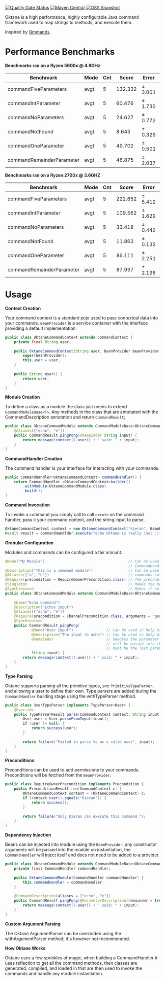 [![Quality Gate Status](https://img.shields.io/sonar/quality_gate/k-boyle_Oktane?server=https%3A%2F%2Fsonarcloud.io&style=for-the-badge)](https://sonarcloud.io/dashboard?id=k-boyle_Oktane) 
[![Maven Central](https://img.shields.io/maven-central/v/com.github.k-boyle/Oktane?label=stable&style=for-the-badge)](https://search.maven.org/artifact/com.github.k-boyle/Oktane) 
[![OSS Snapshot](https://img.shields.io/nexus/s/com.github.k-boyle/Oktane?label=snapshot&server=https%3A%2F%2Foss.sonatype.org%2F&style=for-the-badge)](https://oss.sonatype.org/#nexus-search;quick~oktane)

Oktane is a high performance, highly configurable Java command framework used to map strings to methods, and execute them.

Inspired by [Qmmands](https://github.com/quahu/qmmands).

# Performance Benchmarks #

**Benchmarks ran on a Ryzen 5600x @ 4.6GHz**

| Benchmark                   | Mode | Cnt  | Score    |  Error    | Units   |
| --------------------------- | ---- | ---- | -------- | --------- | ------- |
| commandFiveParameters       | avgt |  5   | 132.332  | ± 3.001   | ns/op   |
| commandIntParameter         | avgt |  5   | 60.476   | ± 1.730   | ns/op   |
| commandNoParameters         | avgt |  5   | 24.627   | ± 0.772   | ns/op   |
| commandNotFound             | avgt |  5   | 8.643    | ± 0.329   | ns/op   |
| commandOneParameter         | avgt |  5   | 49.702   | ± 0.501   | ns/op   |
| commandRemainderParameter   | avgt |  5   | 46.875   | ± 2.037   | ns/op   |

**Benchmarks ran on a Ryzen 2700x @ 3.6GHZ**

| Benchmark                   | Mode | Cnt  | Score    | Error     | Units   |
| --------------------------- | ---- | ---- | -------- | --------- | ------- |
| commandFiveParameters       | avgt |  5   | 222.652  | ± 5.412   | ns/op   |
| commandIntParameter         | avgt |  5   | 109.562  | ± 1.629   | ns/op   |
| commandNoParameters         | avgt |  5   | 33.418   | ± 0.442   | ns/op   |
| commandNotFound             | avgt |  5   | 11.863   | ± 0.132   | ns/op   |
| commandOneParameter         | avgt |  5   | 86.111   | ± 2.251   | ns/op   |
| commandRemainderParameter   | avgt |  5   | 87.937   | ± 2.196   | ns/op   |

# Usage #

**Context Creation**

Your command context is a standard pojo used to pass contextual data into your commands. `BeanProvider` is a service container with the interface providing a default implementation.
```java
public class OktaneCommandContext extends CommandContext {
    private final String user;
    
    public OktaneCommandContext(String user, BeanProvider beanProvider) {
        super(beanProvider);
        this.user = user;
    }
    
    public String user() {
        return user;
    }
}
```

**Module Creation**

To define a class as a module the class just needs to extend `CommandModuleBase<T>`. Any methods in the class that are annotated with the CommandDescription
annotation and return `CommandResult`; 
```java
public class OktaneCommandModule extends CommandModuleBase<OktaneCommandContext> {
    @Aliases({"echo", "e"})
    public CommandResult pingPong(@Remainder String input) {
        return message(context().user() + " said: " + input);
    }
}
```

**CommandHandler Creation**

The command handler is your interface for interacting with your commands.
```java
public CommandHandler<OktaneCommandContext> commandHandler() {
    return CommandHandler.<OktaneCommandContext>builder()
        .withModule(OktaneCommandModule.class)
        .build();
}    
```

**Command Invocation**

To invoke a command you simply call to call `excute` on the command handler, pass it your command context, and the string input to parse.
```java
OktaneCommandContext context = new OktaneCommandContext("Kieran", BeanProvider.get());
Result result = commandHandlder.execute("echo Oktane is really cool :)", context);
```

**Granular Configuration**

Modules and commands can be configured a fair amount.

```java
@Name("My Module")                                      // Can be used in help displays, all the modules and commands can be accessed via
                                                        // CommandHandler#modules, and CommandHandler#commands 
@Description("This is a command module")                // Can be used in help displays
@Aliases({"a", "b"})                                    // commands inside a group must have the group prefix to execute, e.g. "a echo"
@Require(precondition = RequireOwnerPrecondition.class) // The preconditions to run to determine whether a module is executable or not
@Singleton                                              // Makes the module a singleton (transient by default)
@Synchronised                                           // Makes it so that all commands in the module are synchronised on a shared lock
public class OktaneCommandModule extends CommandModuleBase<OktaneCommandContext> {
    
    @Name("Echo Command")                                                     // Can be used in help displays
    @Description("Echos input")                                               // Can be used in help displays
    @Aliases({"echo", "e"})                                                   // Defines the different aliases that can invoke the command
    @Require(precondition = ChannelPrecondition.class, arguments = "general") // The preconditions to run to determine whether the command is executable
    @Synchronised                                                             // Makes it so that the command is locally synchronised (public CommandResult synchronised ...)
    public CommandResult pingPong(
            @Name("User Input")               // Can be used in help displays       
            @Description("The input to echo") // Can be used in help displays
            @Remainder                        // Denotes the parameter as a remainder, so all the remaining text left to parse
                                              // will be passed into this parameter. There can only be one remainder, and it
                                              // must be the last parameter
            String input) {
        return message(context().user() + " said: " + input);
    }
}
```

**Type Parsing**

Oktane supports parsing all the primitive types, see `PrimitiveTypeParser`, and allowing a user to define their own.
Type parsers are added during the `CommandHandler` building stage using the withTypeParser method.
```java
public class UserTypeParser implements TypeParser<User> {
    @Override
    public TypeParserResult parse(CommandContext context, String input) {
        User user = User.parseFromInput(input);
        if (user != null) {
            return success(user);
        }
        
        return failure("Failed to parse %s as a valid user", input);
    }
} 
```

**Preconditions**

Preconditions can be used to add permissions to your commands. Preconditions will be fetched from the `BeanProvider`.
```java
public class RequireOwnerPrecondition implements Precondition {
    public PreconditionResult run(CommandContext c) {
        OktaneCommandContext context = (OktaneCommandContext) c;
        if (context.user().equals("Kieran")) {
            return success();
        }
        
        return failure("Only Kieran can execute this command.");
    }
}
```

**Dependency Injection**

Beans can be injected into module using the `BeanProvider`, any constructor arguments will be passed into the module on instantiation, the `CommandHandler`
will inject itself and does not need to be added to a provider.
```java
public class OktaneCommandModule extends CommandModuleBase<OktaneCommandContext> {
    private final CommandHandler commandHandler;
    
    public OktaneCommandModule(CommandHandler commandHandler) {
        this.commandHandler = commandHandler;
    }
    
    @CommandDescription(aliases = {"echo", "e"})
    public CommandResult pingPong(@ParameterDescription(remainder = true) String input) {
        return message(context().user() + " said: " + input);
    }
}
```

**Custom Argument Parsing**

The Oktane ArgumentParser can be overridden using the withArgumentParser method, it's however not recommended.

**How Oktane Works**

Oktane uses a few sprinkles of magic, when building a CommandHandler it uses reflection to get all the command methods, then 
classes are generated, compiled, and loaded in that are then used to invoke the commands and handle any module instantiation.
